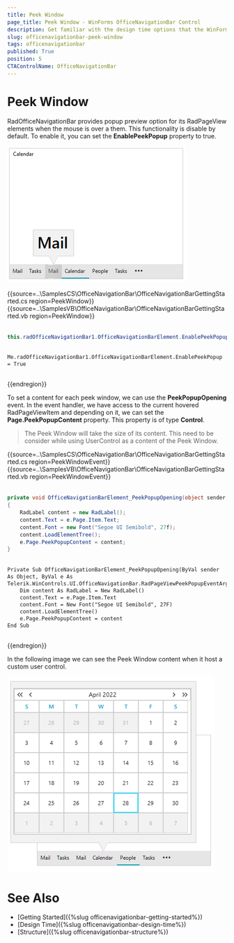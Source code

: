 ```yaml
---
title: Peek Window
page_title: Peek Window - WinForms OfficeNavigationBar Control
description: Get familiar with the design time options that the WinForms OfficeNavigationBar offers.   
slug: officenavigationbar-peek-window
tags: officenavigationbar
published: True
position: 5
CTAControlName: OfficeNavigationBar
---
```


# Peek Window 

RadOfficeNavigationBar provides popup preview option for its RadPageView elements when the mouse is over a them. This functionality is disable by default. To enable it, you can set the __EnablePeekPopup__ property to true.

![winforms/officenavigationbar-peek-window 001](images/officenavigationbar-peek-window001.png) 

{{source=..\SamplesCS\OfficeNavigationBar\OfficeNavigationBarGettingStarted.cs region=PeekWindow}} 
{{source=..\SamplesVB\OfficeNavigationBar\OfficeNavigationBarGettingStarted.vb region=PeekWindow}} 

````C#

this.radOfficeNavigationBar1.OfficeNavigationBarElement.EnablePeekPopup = true;

````
````VB.NET

Me.radOfficeNavigationBar1.OfficeNavigationBarElement.EnablePeekPopup = True


````

{{endregion}}

To set a content for each peek window, we can use the __PeekPopupOpening__ event. In the event handler, we have access to the current hovered RadPageViewItem and depending on it, we can set the __Page.PeekPopupContent__ property. This property is of type __Control__.

>The Peek Window will take the size of its content. This need to be consider while using UserControl as a content of the Peek Window.

{{source=..\SamplesCS\OfficeNavigationBar\OfficeNavigationBarGettingStarted.cs region=PeekWindowEvent}} 
{{source=..\SamplesVB\OfficeNavigationBar\OfficeNavigationBarGettingStarted.vb region=PeekWindowEvent}} 

````C#

private void OfficeNavigationBarElement_PeekPopupOpening(object sender, Telerik.WinControls.UI.OfficeNavigationBar.RadPageViewPeekPopupEventArgs e)
{
    RadLabel content = new RadLabel();
    content.Text = e.Page.Item.Text;
    content.Font = new Font("Segoe UI Semibold", 27f);
    content.LoadElementTree();
    e.Page.PeekPopupContent = content;
}

````
````VB.NET

Private Sub OfficeNavigationBarElement_PeekPopupOpening(ByVal sender As Object, ByVal e As Telerik.WinControls.UI.OfficeNavigationBar.RadPageViewPeekPopupEventArgs)
    Dim content As RadLabel = New RadLabel()
    content.Text = e.Page.Item.Text
    content.Font = New Font("Segoe UI Semibold", 27F)
    content.LoadElementTree()
    e.Page.PeekPopupContent = content
End Sub


````

{{endregion}}

In the following image we can see the Peek Window content when it host a custom user control.

![winforms/officenavigationbar-peek-window 001](images/officenavigationbar-peek-window002.png) 

# See Also

* [Getting Started]({%slug officenavigationbar-getting-started%})
* [Design Time]({%slug officenavigationbar-design-time%})
* [Structure]({%slug officenavigationbar-structure%})
 
        
